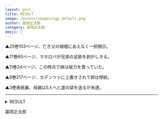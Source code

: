 ```yaml
---
layout: post
title: RESULT
image: /assets/images/ogp_default.png
author: 冨岡正太郎
category: 冨岡正太郎
emoji: 🎺
---
```


<div class="tanka-area"><div class="tanka">
<p>▲25巻103ページ、亡き父の禍偈にあえなく一択開示。</p>
<p>▲17巻60ページ、マホロバが兄弟の足跡を剥がしきる。</p>
<p>▲11巻24ページ、この時点で妹は架力を喪っていた。</p>
<p>▲9巻217ページ、カデンツァに上書きされて姉は停紋。</p>
<p>▲3巻表紙裏、母親は5人へと虚の栞を送るが未達。</p></div></div>

---

<details><summary>RESULT</summary>
▲25巻103ページ、亡き父の禍偈にあえなく一択開示。<br />
▲17巻60ページ、マホロバが兄弟の足跡を剥がしきる。<br />
▲11巻24ページ、この時点で妹は架力を喪っていた。<br />
▲9巻217ページ、カデンツァに上書きされて姉は停紋。<br />
▲3巻表紙裏、母親は5人へと虚の栞を送るが未達。<br />
<br />
</details>

冨岡正太郎

